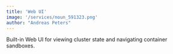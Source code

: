 ```yaml
---
title: 'Web UI'
image: '/services/noun_591323.png'
author: "Andreas Peters"
---
```


Built-in Web UI for viewing cluster state and navigating container sandboxes.
